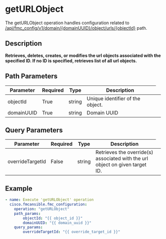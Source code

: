 # getURLObject

The getURLObject operation handles configuration related to [/api/fmc_config/v1/domain/{domainUUID}/object/urls/{objectId}](/paths//api/fmc_config/v1/domain/{domain_uuid}/object/urls/{object_id}.md) path.&nbsp;
## Description
**Retrieves, deletes, creates, or modifies the url objects associated with the specified ID. If no ID is specified, retrieves list of all url objects.**

## Path Parameters
| Parameter | Required | Type | Description |
| --------- | -------- | ---- | ----------- |
| objectId | True | string <td colspan=3> Unique identifier of the object. |
| domainUUID | True | string <td colspan=3> Domain UUID |

## Query Parameters
| Parameter | Required | Type | Description |
| --------- | -------- | ---- | ----------- |
| overrideTargetId | False | string <td colspan=3> Retrieves the override(s) associated with the url object on given target ID. |

## Example
```yaml
- name: Execute 'getURLObject' operation
  cisco.fmcansible.fmc_configuration:
    operation: "getURLObject"
    path_params:
        objectId: "{{ object_id }}"
        domainUUID: "{{ domain_uuid }}"
    query_params:
        overrideTargetId: "{{ override_target_id }}"

```